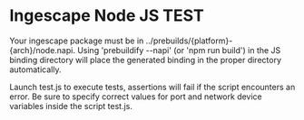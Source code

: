 # Ingescape Node JS TEST

Your ingescape package must be in ../prebuilds/{platform}-{arch}/node.napi. 
Using 'prebuildify --napi' (or 'npm run build') in the JS binding directory will place the generated binding in the proper directory automatically.

Launch test.js to execute tests, assertions will fail if the script encounters an error. Be sure to specify correct values for port and network device variables inside the script test.js.